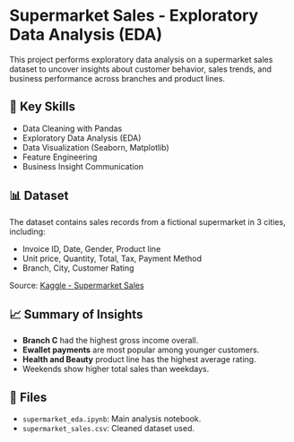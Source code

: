 # Supermarket Sales - Exploratory Data Analysis (EDA)

This project performs exploratory data analysis on a supermarket sales dataset to uncover insights about customer behavior, sales trends, and business performance across branches and product lines.

## 📌 Key Skills
- Data Cleaning with Pandas
- Exploratory Data Analysis (EDA)
- Data Visualization (Seaborn, Matplotlib)
- Feature Engineering
- Business Insight Communication

## 📊 Dataset
The dataset contains sales records from a fictional supermarket in 3 cities, including:
- Invoice ID, Date, Gender, Product line
- Unit price, Quantity, Total, Tax, Payment Method
- Branch, City, Customer Rating

Source: [Kaggle - Supermarket Sales](https://www.kaggle.com/datasets/aungpyaeap/supermarket-sales)

## 📈 Summary of Insights
- **Branch C** had the highest gross income overall.
- **Ewallet payments** are most popular among younger customers.
- **Health and Beauty** product line has the highest average rating.
- Weekends show higher total sales than weekdays.

## 📂 Files
- `supermarket_eda.ipynb`: Main analysis notebook.
- `supermarket_sales.csv`: Cleaned dataset used.
